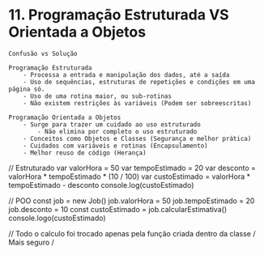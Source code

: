 # 11. Programação Estruturada VS Orientada a Objetos

    Confusão vs Solução

    Programação Estruturada
        - Processa a entrada e manipulação dos dados, até a saída
        - Uso de sequências, estruturas de repetições e condições em uma página só.
        - Uso de uma rotina maior, ou sub-rotinas
        - Não existem restrições às variáveis (Podem ser sobreescritas)

    Programação Orientada a Objetos
        - Surge para trazer um cuidado ao uso estruturado
            - Não elimina por completo o uso estruturado
        - Conceitos como Objetos e Classes (Segurança e melhor prática)
        - Cuidados com variáveis e rotinas (Encapsulamento)
        - Melhor reuso de código (Herança)


// Estruturado
var valorHora = 50
var tempoEstimado = 20
var desconto = valorHora * tempoEstimado * (10 / 100)
var custoEstimado = valorHora * tempoEstimado - desconto
console.log(custoEstimado)

// POO
const job = new Job()
job.valorHora = 50
job.tempoEstimado = 20
job.desconto = 10
const custoEstimado = job.calcularEstimativa()
console.logo(custoEstimado)

// Todo o calculo foi trocado apenas pela função criada dentro da classe / Mais seguro / 